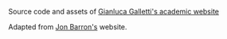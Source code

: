 Source code and assets of [Gianluca Galletti's academic website](https://gerkone.github.io/)

Adapted from [Jon Barron's](https://github.com/jonbarron/website) website.